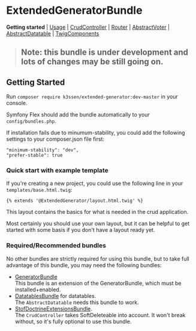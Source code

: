 ExtendedGeneratorBundle
=====================

**Getting started**
| [Usage](usage.md#ExtendedGeneratorBundle)
| [CrudController](CrudController.md#ExtendedGeneratorBundle)
| [Router](Router.md#ExtendedGeneratorBundle)
| [AbstractVoter](AbstractVoter.md#ExtendedGeneratorBundle)
| [AbstractDatatable](AbstractDatatable.md#ExtendedGeneratorBundle)
| [TwigComponents](TwigComponents.md#ExtendedGeneratorBundle)

> ## Note: this bundle is under development and lots of changes may be still going on.

## Getting Started

Run `composer require k3ssen/extended-generator:dev-master` in your console.

Symfony Flex should add the bundle automatically to your `config/bundles.php`.

If installation fails due to minumum-stability, you could add the 
following settings to your composer.json file first:
    
    "minimum-stability": "dev",
    "prefer-stable": true 

### Quick start with example template

If you're creating a new project, you could use the following line
in your `templates/base.html.twig`:

    {% extends '@ExtendedGenerator/layout.html.twig' %}
    
This layout contains the basics for what is needed in the crud application.

Most certainly you should use your own layout, but it can be helpful to
get started with some basis if you don't have a layout ready yet. 

### Required/Recommended bundles

No other bundles are strictly required for using this bundle, but to
take full advantage of this bundle, you may need
the following bundles:

- [GeneratorBundle](https://github.com/k3ssen/GeneratorBundle)  
This bundle is an extension of the GeneratorBundle, which must be installed+enabled.
- [DatatablesBundle](https://github.com/stwe/DatatablesBundle)
for datatables.  
The `AbstractDatatable` needs this bundle to work.
- [StofDoctrineExtensionsBundle](http://symfony.com/doc/master/bundles/StofDoctrineExtensionsBundle/index.html).  
The `CrudController` takes SoftDeleteable into account. It won't break
without, so it's fully optional to use this bundle.